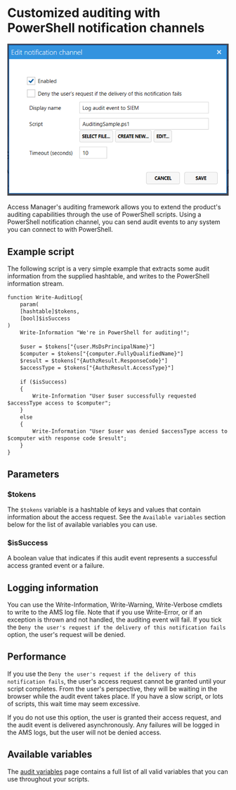 # Customized auditing with PowerShell notification channels

![](../../.gitbook/assets/ui-page-auditing-powershell-channel.png)

Access Manager's auditing framework allows you to extend the product's auditing capabilities through the use of PowerShell scripts. Using a PowerShell notification channel, you can send audit events to any system you can connect to with PowerShell.

## Example script

The following script is a very simple example that extracts some audit information from the supplied hashtable, and writes to the PowerShell information stream.

```
function Write-AuditLog{
    param(
    [hashtable]$tokens,
    [bool]$isSuccess
)
    Write-Information "We're in PowerShell for auditing!";

    $user = $tokens["{user.MsDsPrincipalName}"]
    $computer = $tokens["{computer.FullyQualifiedName}"]
    $result = $tokens["{AuthzResult.ResponseCode}"]
    $accessType = $tokens["{AuthzResult.AccessType}"]

    if ($isSuccess)
    {
        Write-Information "User $user successfully requested $accessType access to $computer";
    }
    else
    {
        Write-Information "User $user was denied $accessType access to $computer with response code $result";
    }
}
```

## Parameters

### $tokens

The `$tokens` variable is a hashtable of keys and values that contain information about the access request. See the `Available variables` section below for the list of available variables you can use.

### $isSuccess

A boolean value that indicates if this audit event represents a successful access granted event or a failure.

## Logging information

You can use the Write-Information, Write-Warning, Write-Verbose cmdlets to write to the AMS log file. Note that if you use Write-Error, or if an exception is thrown and not handled, the auditing event will fail. If you tick the `Deny the user's request if the delivery of this notification fails` option, the user's request will be denied.

## Performance

If you use the `Deny the user's request if the delivery of this notification fails`, the user's access request cannot be granted until your script completes. From the user's perspective, they will be waiting in the browser while the audit event takes place. If you have a slow script, or lots of scripts, this wait time may seem excessive.

If you do not use this option, the user is granted their access request, and the audit event is delivered asynchronously. Any failures will be logged in the AMS logs, but the user will not be denied access.

## Available variables

The [audit variables](audit-variables.md) page contains a full list of all valid variables that you can use throughout your scripts.
